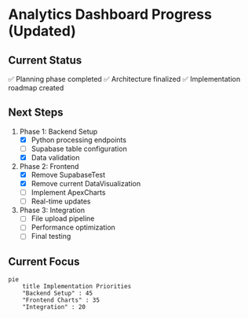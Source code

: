 # Analytics Dashboard Progress (Updated)

## Current Status
✅ Planning phase completed
✅ Architecture finalized
✅ Implementation roadmap created

## Next Steps
1. Phase 1: Backend Setup
   - [x] Python processing endpoints
   - [ ] Supabase table configuration
   - [x] Data validation

2. Phase 2: Frontend
   - [x] Remove SupabaseTest
   - [x] Remove current DataVisualization
   - [ ] Implement ApexCharts
   - [ ] Real-time updates

3. Phase 3: Integration
   - [ ] File upload pipeline
   - [ ] Performance optimization
   - [ ] Final testing

## Current Focus
```mermaid
pie
    title Implementation Priorities
    "Backend Setup" : 45
    "Frontend Charts" : 35
    "Integration" : 20
